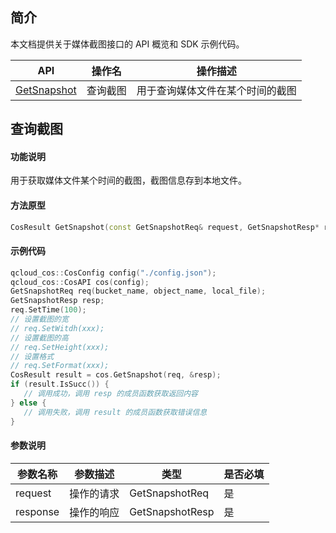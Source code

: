 ## 简介

本文档提供关于媒体截图接口的 API 概览和 SDK 示例代码。

| API                        |             操作名                     | 操作描述                                               |
| ------------------------------------------------------------ | --------------------------|---------------------------- |
|   [GetSnapshot](https://intl.cloud.tencent.com/document/product/436/46912)     |  查询截图 |   用于查询媒体文件在某个时间的截图     |


## 查询截图

#### 功能说明

用于获取媒体文件某个时间的截图，截图信息存到本地文件。

#### 方法原型

```cpp
CosResult GetSnapshot(const GetSnapshotReq& request, GetSnapshotResp* response);
```

#### 示例代码

```cpp
qcloud_cos::CosConfig config("./config.json");
qcloud_cos::CosAPI cos(config);
GetSnapshotReq req(bucket_name, object_name, local_file);
GetSnapshotResp resp;
req.SetTime(100);
// 设置截图的宽
// req.SetWitdh(xxx);
// 设置截图的高
// req.SetHeight(xxx);
// 设置格式
// req.SetFormat(xxx);
CosResult result = cos.GetSnapshot(req, &resp);
if (result.IsSucc()) {
   // 调用成功，调用 resp 的成员函数获取返回内容
} else {
   // 调用失败，调用 result 的成员函数获取错误信息
} 
```

#### 参数说明

| 参数名称 | 参数描述   | 类型            | 是否必填 |
| -------- | ---------- | --------------- | -------- |
| request  | 操作的请求 | GetSnapshotReq  | 是       |
| response | 操作的响应 | GetSnapshotResp | 是       |
